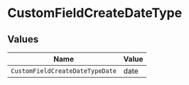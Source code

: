 # CustomFieldCreateDateType


## Values

| Name                            | Value                           |
| ------------------------------- | ------------------------------- |
| `CustomFieldCreateDateTypeDate` | date                            |